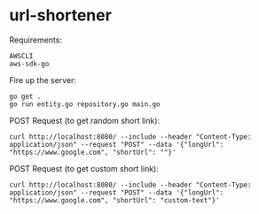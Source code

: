 # url-shortener
Requirements:
```
AWSCLI
aws-sdk-go
```


Fire up the server:
```
go get .
go run entity.go repository.go main.go
```

POST Request (to get random short link):
```
curl http://localhost:8080/ --include --header "Content-Type: application/json" --request "POST" --data '{"longUrl": "https://www.google.com", "shortUrl": ""}'
```

POST Request (to get custom short link):
```
curl http://localhost:8080/ --include --header "Content-Type: application/json" --request "POST" --data '{"longUrl": "https://www.google.com", "shortUrl": "custom-text"}'
```

